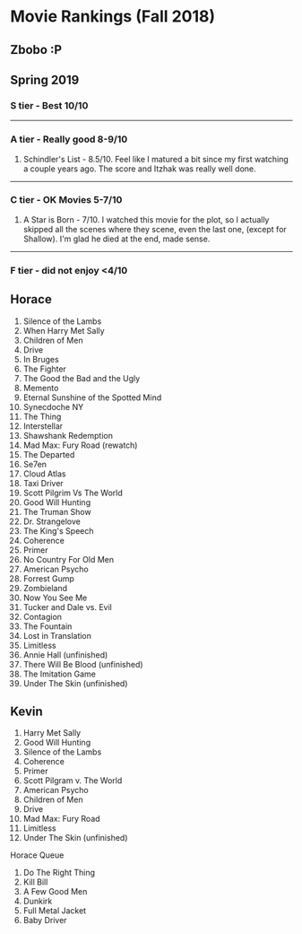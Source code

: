 # Movie Rankings (Fall 2018)

## Zbobo :P

## Spring 2019

### S tier - Best 10/10

---

### A tier - Really good 8-9/10

1. Schindler's List - 8.5/10. Feel like I matured a bit since my first watching a couple years ago. The score and Itzhak was really well done.

---

### C tier - OK Movies 5-7/10

1. A Star is Born - 7/10. I watched this movie for the plot, so I actually skipped all the scenes where they scene, even the last one, (except for Shallow). I'm glad he died at the end, made sense.

---

### F tier - did not enjoy <4/10

## Horace

1. Silence of the Lambs
1. When Harry Met Sally
1. Children of Men
1. Drive
1. In Bruges
1. The Fighter
1. The Good the Bad and the Ugly
1. Memento
1. Eternal Sunshine of the Spotted Mind
1. Synecdoche NY
1. The Thing
1. Interstellar
1. Shawshank Redemption
1. Mad Max: Fury Road (rewatch)
1. The Departed
1. Se7en
1. Cloud Atlas
1. Taxi Driver
1. Scott Pilgrim Vs The World
1. Good Will Hunting
1. The Truman Show
1. Dr. Strangelove
1. The King's Speech
1. Coherence
1. Primer
1. No Country For Old Men
1. American Psycho
1. Forrest Gump
1. Zombieland
1. Now You See Me
1. Tucker and Dale vs. Evil
1. Contagion
1. The Fountain
1. Lost in Translation
1. Limitless
1. Annie Hall (unfinished)
1. There Will Be Blood (unfinished)
1. The Imitation Game
1. Under The Skin (unfinished)

## Kevin

1. Harry Met Sally
1. Good Will Hunting
1. Silence of the Lambs
1. Coherence
1. Primer
1. Scott Pilgram v. The World
1. American Psycho
1. Children of Men
1. Drive
1. Mad Max: Fury Road
1. Limitless
1. Under The Skin (unfinished)

Horace Queue

1. Do The Right Thing
1. Kill Bill
1. A Few Good Men
1. Dunkirk
1. Full Metal Jacket
1. Baby Driver
